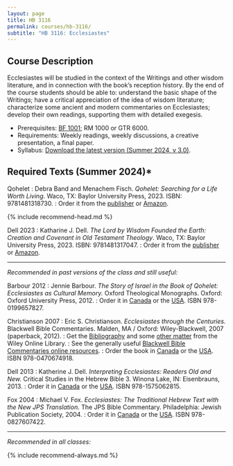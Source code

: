 ```yaml
---
layout: page
title: HB 3116
permalink: courses/hb-3116/
subtitle: "HB 3116: Ecclesiastes"
---
```


## Course Description

Ecclesiastes will be studied in the context of the Writings and other wisdom
literature, and in connection with the book’s reception history. By the end of
the course students should be able to: understand the basic shape of the
Writings; have a critical appreciation of the idea of wisdom literature;
characterize some ancient and modern commentaries on Ecclesiastes; develop their
own readings, supporting them with detailed exegesis.

- Prerequisites: [BF 1001](../bf-1001/); RM 1000 or GTR 6000.
- Requirements: Weekly readings, weekly discussions, a creative presentation, a final paper.
- Syllabus: [Download the latest version (Summer 2024, v 3.0)](https://github.com/danieldriver/Syllabi/raw/master/HB/HB%203116-Ecclesiastes.pdf).

## Required Texts (Summer 2024)*

Qohelet
: Debra Band and Menachem Fisch. *Qohelet: Searching for a Life Worth Living*. Waco, TX: Baylor University Press, 2023. ISBN: 9781481318730.
: Order it from the [publisher](https://www.baylorpress.com/9781481318730/qohelet/) or [Amazon](https://amzn.to/4aI9EPJ).

{% include recommend-head.md %}

Dell 2023
: Katharine J. Dell. *The Lord by Wisdom Founded the Earth: Creation and Covenant in Old Testament Theology*. Waco, TX: Baylor University Press, 2023. ISBN: 9781481317047.
: Order it from the [publisher](https://www.baylorpress.com/9781481317047/the-lord-by-wisdom-founded-the-earth/) or [Amazon](https://amzn.to/3vFrwM5).

---

*Recommended in past versions of the class and still useful:*

Barbour 2012
: Jennie Barbour. *The Story of Israel in the Book of Qohelet: Ecclesiastes as Cultural Memory.* Oxford Theological Monographs. Oxford: Oxford University Press, 2012.
: Order it in [Canada](https://amzn.to/2DgW0GC) or the [USA](https://amzn.to/2TaMivd). ISBN 978-0199657827.

Christianson 2007
: Eric S. Christianson. *Ecclesiastes through the Centuries.* Blackwell Bible Commentaries. Malden, MA / Oxford: Wiley-Blackwell, 2007 (paperback, 2012).
: Get the [Bibliography](https://onlinelibrary.wiley.com/doi/10.1002/9780470755631.biblio) and some [other matter](https://onlinelibrary.wiley.com/doi/book/10.1002/9780470755631) from the Wiley Online Library.
: See the generally useful [Blackwell Bible Commentaries online resources](http://bbibcomm.info).
: Order the book in [Canada](https://amzn.to/2T7qoZt) or the [USA](https://amzn.to/2TbWLGG). ISBN 978-0470674918.

Dell 2013
: Katherine J. Dell. *Interpreting Ecclesiastes: Readers Old and New.* Critical Studies in the Hebrew Bible 3. Winona Lake, IN: Eisenbrauns, 2013.
: Order it in [Canada](https://amzn.to/2JYByM7) or the [USA](https://amzn.to/2RRVymo). ISBN 978-1575062815.

Fox 2004
: Michael V. Fox. *Ecclesiastes: The Traditional Hebrew Text with the New JPS Translation.* The JPS Bible Commentary. Philadelphia: Jewish Publication Society, 2004.
: Order it in [Canada](https://amzn.to/2JYywYn) or the [USA](https://amzn.to/2JYx4Fh). ISBN 978-0827607422.

---

*Recommended in all classes:*

{% include recommend-always.md %}
